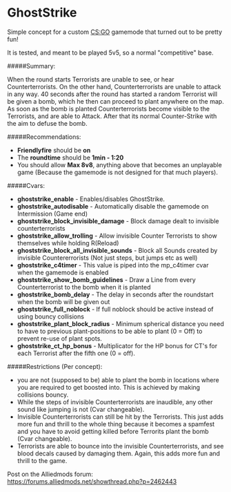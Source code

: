 # GhostStrike
Simple concept for a custom [CS:GO](http://store.steampowered.com/app/730/?l=german) gamemode that turned out to be pretty fun!

It is tested, and meant to be played 5v5, so a normal "competitive" base.

#####Summary:

When the round starts Terrorists are unable to see, or hear Counterterrorists. On the other hand, Counterterrorists are unable to attack in any way. 40 seconds after the round has started a random Terrorist will be given a bomb, which he then can proceed to plant anywhere on the map. As soon as the bomb is planted Counterterrorists become visible to the Terrorists, and are able to Attack. After that its normal Counter-Strike with the aim to defuse the bomb.

#####Recommendations:

- **Friendlyfire** should be **on**		
- The **roundtime** should be **1min - 1:20**		
- You should allow **Max 8v8**, anything above that becomes an unplayable game (Because the gamemode is not designed for that much players).

#####Cvars:

- **ghoststrike_enable** - Enables/disables GhostStrike.
- **ghoststrike_autodisable** - Automatically disable the gamemode on Intermission (Game end)
- **ghoststrike_block_invisible_damage** - Block damage dealt to invisible counterterrorists
- **ghoststrike_allow_trolling** - Allow invisible Counter Terrorists to show themselves while holding R(Reload)
- **ghoststrike_block_all_invisible_sounds** - Block all Sounds created by invisible Countererrorists (Not just steps, but jumps etc as well)
- **ghoststrike_c4timer** - This value is piped into the mp_c4timer cvar when the gamemode is enabled
- **ghoststrike_show_bomb_guidelines** - Draw a Line from every Counterterrorist to the bomb when it is planted
- **ghoststrike_bomb_delay** - The delay in seconds after the roundstart when the bomb will be given out
- **ghoststrike_full_noblock** - If full noblock should be active instead of using bouncy collisions
- **ghoststrike_plant_block_radius** - Minimum spherical distance you need to have to previous plant-positions to be able to plant (0 = Off) to prevent re-use of plant spots.
- **ghoststrike_ct_hp_bonus** - Multiplicator for the HP bonus for CT's for each Terrorist after the fifth one (0 = off).

#####Restrictions (Per concept):

- you are not (supposed to be) able to plant the bomb in locations where you are required to get boosted into. This is achieved by making collisions bouncy.
- While the steps of invisible Counterterrorists are inaudible, any other sound like jumping is not (Cvar changeable).
- Invisible Counterterrorists can still be hit by the Terrorists. This just adds more fun and thrill to the whole thing because it becomes a spamfest and you have to avoid getting killed before Terrorits plant the bomb (Cvar changeable).
- Terrorists are able to bounce into the invisible Counterterrorists, and see blood decals caused by damaging them. Again, this adds more fun and thrill to the game.

Post on the Alliedmods forum: https://forums.alliedmods.net/showthread.php?p=2462443
